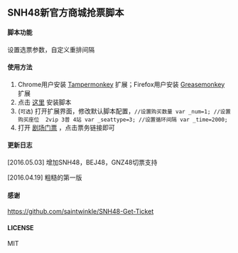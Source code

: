 ## SNH48新官方商城抢票脚本

#### 脚本功能

设置选票参数，自定义重排间隔

#### 使用方法

1. Chrome用户安装 [Tampermonkey](https://chrome.google.com/webstore/detail/tampermonkey/dhdgffkkebhmkfjojejmpbldmpobfkfo?hl=zh-cn) 扩展；Firefox用户安装 [Greasemonkey](https://addons.mozilla.org/zh-cn/firefox/addon/greasemonkey) 扩展
2. 点击 [这里](https://github.com/fanpaa/SNH48-Get-Ticket-For-48cn/raw/master/SNH48-Get-Ticket-For-48cn.user.js) 安装脚本
3. (`可选`) 打开扩展界面，修改默认脚本配置，```//设置购买数量
    var _num=1;
    //设置购买座位  2vip 3普 4站
    var _seattype=3;
    //设置循环间隔
    var _time=2000;```
4. 打开 [剧场门票](http://shop.48.cn/tickets) ，点击票务链接即可

#### 更新日志

[2016.05.03] 增加SNH48，BEJ48，GNZ48切票支持

[2016.04.19] 粗糙的第一版

#### 感谢

https://github.com/saintwinkle/SNH48-Get-Ticket

#### LICENSE

MIT
